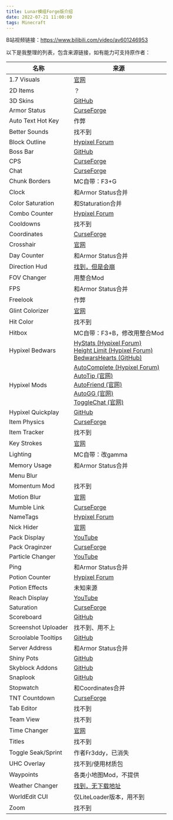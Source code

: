 ```yaml
---
title: Lunar模组Forge版介绍
date: 2022-07-21 11:00:00
tags: Minecraft
---
```

B站视频链接：https://www.bilibili.com/video/av601246953

以下是我整理的列表，包含来源链接，如有能力可支持原作者：

| 名称 | 来源 |
| --- | --- |
| 1.7 Visuals | [官网](https://oldanimationsmod.net/) |
| 2D Items | ？ |
| 3D Skins | [GitHub](https://github.com/tr7zw/3d-Skin-Layers) |
| Armor Status | [CurseForge](https://www.curseforge.com/minecraft/mc-mods/simplehud) |
| Auto Text Hot Key | 作弊 |
| Better Sounds | 找不到 |
| Block Outline | [Hypixel Forum](https://hypixel.net/threads/1417995/) |
| Boss Bar | [GitHub](https://github.com/Sk1erLLC/BossbarCustomizer/) |
| CPS | [CurseForge](https://www.curseforge.com/minecraft/mc-mods/cps-mod) |
| Chat | [CurseForge](https://www.curseforge.com/minecraft/mc-mods/better-chat) |
| Chunk Borders | MC自带：F3+G |
| Clock | 和Armor Status合并 |
| Color Saturation | 和Staturation合并 |
| Combo Counter | [Hypixel Forum](https://hypixel.net/threads/1299120/) |
| Cooldowns | 找不到 |
| Coordinates | [CurseForge](https://www.curseforge.com/minecraft/mc-mods/battys-ui-mod-forge) |
| Crosshair | [官网](https://customcrosshairmod.com/) |
| Day Counter | 和Armor Status合并 |
| Direction Hud | [找到，但是会崩](https://www.curseforge.com/minecraft/mc-mods/directionhud) |
| FOV Changer | 用整合Mod |
| FPS | 和Armor Status合并 |
| Freelook | 作弊 |
| Glint Colorizer | [官网](https://download.powns.dev/glintcolorizer189) |
| Hit Color | 找不到 |
| Hitbox | MC自带：F3+B，修改用整合Mod |
| Hypixel Bedwars | [HyStats (Hypixel Forum)](https://hypixel.net/threads/4749120/)<br>[Height Limit (Hypixel Forum)](https://hypixel.net/threads/3923101/)<br>[BedwarsHearts (GitHub)](https://github.com/Moulberry/BedwarsHearts) |
| Hypixel Mods | [AutoComplete (Hypixel Forum)](https://hypixel.net/threads/761248/)<br>[AutoTip (官网)](https://autotip.pro/download)<br>[AutoFriend (官网)](https://2pi.pw/mods/autofriend)<br>[AutoGG (官网)](https://2pi.pw/mods/autogg)<br>[ToggleChat (官网)](https://2pi.pw/mods/togglechat) |
| Hypixel Quickplay | [GitHub](https://github.com/QuickplayMod/quickplay) |
| Item Physics | [CurseForge](https://www.curseforge.com/minecraft/mc-mods/itemphysic-lite/) |
| Item Tracker | 找不到 |
| Key Strokes | [官网](https://sk1er.club/mods/keystrokesmod) |
| Lighting | MC自带：改gamma |
| Memory Usage | 和Armor Status合并 |
| Menu Blur |  |
| Momentum Mod | 找不到 |
| Motion Blur | [官网](https://2pi.pw/mods/motionblur) |
| Mumble Link | [CurseForge](https://www.curseforge.com/minecraft/mc-mods/mumblelink) |
| NameTags | [Hypixel Forum](https://hypixel.net/threads/1737434/) |
| Nick Hider | [官网](https://sk1er.club/mods/nick_hider) |
| Pack Display | [YouTube](https://www.youtube.com/watch?v=e47tAb22xYM) |
| Pack Oraginzer | [CurseForge](https://www.curseforge.com/minecraft/mc-mods/resource-pack-organizer) |
| Particle Changer | [YouTube](https://www.youtube.com/watch?v=7ZpPUatZrko) |
| Ping | 和Armor Status合并 |
| Potion Counter | [Hypixel Forum](https://hypixel.net/threads/3683685/) |
| Potion Effects | 未知来源 |
| Reach Display | [YouTube](https://www.youtube.com/watch?v=8n8hx591358) |
| Saturation | [CurseForge](https://www.curseforge.com/minecraft/mc-mods/applecore) |
| Scoreboard | [GitHub](https://github.com/Alexdoru/SidebarMod) |
| Screenshot Uploader | 找不到、用不上 |
| Scroolable Tooltips | [GitHub](https://github.com/Sk1erLLC/ScrollableTooltips) |
| Server Address | 和Armor Status合并 |
| Shiny Pots | [GitHub](https://github.com/RoccoDev/ShinyPots-1.8) |
| Skyblock Addons | [GitHub](https://github.com/BiscuitDevelopment/SkyblockAddons) |
| Snaplook | [GitHub](https://github.com/Ivan-Khar/snaplook) |
| Stopwatch | 和Coordinates合并 |
| TNT Countdown | [CurseForge](https://www.curseforge.com/minecraft/mc-mods/tnt-time-mod) |
| Tab Editor | 找不到 |
| Team View | 找不到 |
| Time Changer | [官网](https://2pi.pw/mods/timechanger) |
| Titles | 找不到 |
| Toggle Seak/Sprint | 作者Fr3ddy，已消失 |
| UHC Overlay | 找不到/使用材质包 |
| Waypoints | 各类小地图Mod，不提供 |
| Weather Changer | [找到，无下载地址](https://github.com/Scherso/WeatherChanger) |
| WorldEdit CUI | 仅LiteLoader版本，用不到 |
| Zoom | 找不到 |
